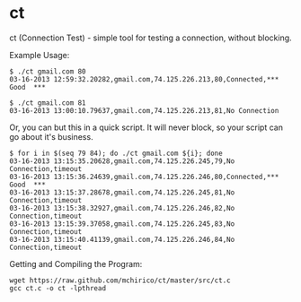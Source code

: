 ct
==

ct (Connection Test) - simple tool for testing a connection, without blocking.



 Example Usage:

    $ ./ct gmail.com 80
    03-16-2013 12:59:32.20282,gmail.com,74.125.226.213,80,Connected,***   Good  ***

    $ ./ct gmail.com 81
    03-16-2013 13:00:10.79637,gmail.com,74.125.226.213,81,No Connection

  Or, you can but this in a quick script. It will never block, so your script
  can go about it's business.

    $ for i in $(seq 79 84); do ./ct gmail.com ${i}; done
    03-16-2013 13:15:35.20628,gmail.com,74.125.226.245,79,No Connection,timeout
    03-16-2013 13:15:36.24639,gmail.com,74.125.226.246,80,Connected,***   Good  ***
    03-16-2013 13:15:37.28678,gmail.com,74.125.226.245,81,No Connection,timeout
    03-16-2013 13:15:38.32927,gmail.com,74.125.226.246,82,No Connection,timeout
    03-16-2013 13:15:39.37058,gmail.com,74.125.226.245,83,No Connection,timeout
    03-16-2013 13:15:40.41139,gmail.com,74.125.226.246,84,No Connection,timeout


 Getting and Compiling the Program:

    wget https://raw.github.com/mchirico/ct/master/src/ct.c
    gcc ct.c -o ct -lpthread


